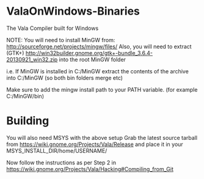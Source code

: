 ValaOnWindows-Binaries
======================

The Vala Compiler built for Windows

NOTE:
You will need to install MinGW from: http://sourceforge.net/projects/mingw/files/
Also, you will need to extract (GTK+) http://win32builder.gnome.org/gtk+-bundle_3.6.4-20130921_win32.zip into the root MinGW folder

i.e. If MinGW is installed in C:/MinGW extract the contents of the archive into C:/MinGW  (so both bin folders merge etc)

Make sure to add the mingw install path to your PATH variable. (for example C:/MinGW/bin)

Building
=========
You will also need MSYS with the above setup
Grab the latest source tarball from https://wiki.gnome.org/Projects/Vala/Release and place it in your 
MSYS_INSTALL_DIR/home/USERNAME/

Now follow the instructions as per Step 2 in https://wiki.gnome.org/Projects/Vala/Hacking#Compiling_from_Git
